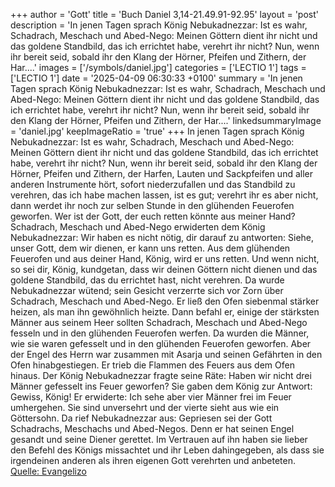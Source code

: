 +++
author = 'Gott'
title = 'Buch Daniel 3,14-21.49.91-92.95'
layout = 'post'
description = 'In jenen Tagen sprach König Nebukadnezzar: Ist es wahr, Schadrach, Meschach und Abed-Nego: Meinen Göttern dient ihr nicht und das goldene Standbild, das ich errichtet habe, verehrt ihr nicht? Nun, wenn ihr bereit seid, sobald ihr den Klang der Hörner, Pfeifen und Zithern, der Har....'
images = ['/symbols/daniel.jpg']
categories = ['LECTIO 1']
tags = ['LECTIO 1']
date = '2025-04-09 06:30:33 +0100'
summary = 'In jenen Tagen sprach König Nebukadnezzar: Ist es wahr, Schadrach, Meschach und Abed-Nego: Meinen Göttern dient ihr nicht und das goldene Standbild, das ich errichtet habe, verehrt ihr nicht? Nun, wenn ihr bereit seid, sobald ihr den Klang der Hörner, Pfeifen und Zithern, der Har....'
linkedsummaryImage = 'daniel.jpg'
keepImageRatio = 'true'
+++
In jenen Tagen sprach König Nebukadnezzar: Ist es wahr, Schadrach, Meschach und Abed-Nego: Meinen Göttern dient ihr nicht und das goldene Standbild, das ich errichtet habe, verehrt ihr nicht?
Nun, wenn ihr bereit seid, sobald ihr den Klang der Hörner, Pfeifen und Zithern, der Harfen, Lauten und Sackpfeifen und aller anderen Instrumente hört, sofort niederzufallen und das Standbild zu verehren, das ich habe machen lassen, ist es gut; verehrt ihr es aber nicht, dann werdet ihr noch zur selben Stunde in den glühenden Feuerofen geworfen.<!--more--> Wer ist der Gott, der euch retten könnte aus meiner Hand?
Schadrach, Meschach und Abed-Nego erwiderten dem König Nebukadnezzar: Wir haben es nicht nötig, dir darauf zu antworten:
Siehe, unser Gott, dem wir dienen, er kann uns retten. Aus dem glühenden Feuerofen und aus deiner Hand, König, wird er uns retten.
Und wenn nicht, so sei dir, König, kundgetan, dass wir deinen Göttern nicht dienen und das goldene Standbild, das du errichtet hast, nicht verehren.
Da wurde Nebukadnezzar wütend; sein Gesicht verzerrte sich vor Zorn über Schadrach, Meschach und Abed-Nego. Er ließ den Ofen siebenmal stärker heizen, als man ihn gewöhnlich heizte.
Dann befahl er, einige der stärksten Männer aus seinem Heer sollten Schadrach, Meschach und Abed-Nego fesseln und in den glühenden Feuerofen werfen.
Da wurden die Männer, wie sie waren gefesselt und in den glühenden Feuerofen geworfen.
Aber der Engel des Herrn war zusammen mit Asarja und seinen Gefährten in den Ofen hinabgestiegen. Er trieb die Flammen des Feuers aus dem Ofen hinaus.
Der König Nebukadnezzar fragte seine Räte: Haben wir nicht drei Männer gefesselt ins Feuer geworfen? Sie gaben dem König zur Antwort: Gewiss, König!
Er erwiderte: Ich sehe aber vier Männer frei im Feuer umhergehen. Sie sind unversehrt und der vierte sieht aus wie ein Göttersohn.
Da rief Nebukadnezzar aus: Gepriesen sei der Gott Schadrachs, Meschachs und Abed-Negos. Denn er hat seinen Engel gesandt und seine Diener gerettet. Im Vertrauen auf ihn haben sie lieber den Befehl des Königs missachtet und ihr Leben dahingegeben, als dass sie irgendeinen anderen als ihren eigenen Gott verehrten und anbeteten.<br> [Quelle: Evangelizo](https://evangeliumtagfuertag.org/DE/gospel)